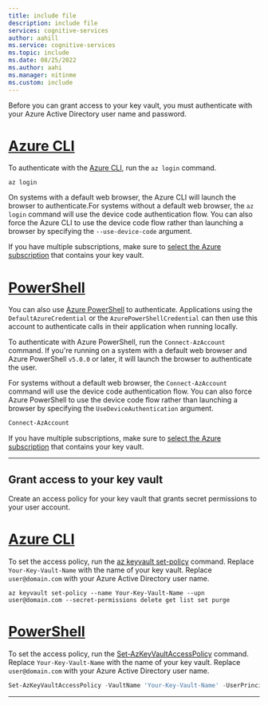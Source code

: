 ```yaml
---
title: include file
description: include file
services: cognitive-services
author: aahill
ms.service: cognitive-services
ms.topic: include
ms.date: 08/25/2022
ms.author: aahi
ms.manager: nitinme
ms.custom: include
---
```


Before you can grant access to your key vault, you must authenticate with your Azure Active Directory user name and password. 

# [Azure CLI](#tab/azure-cli)

To authenticate with the [Azure CLI](/cli/azure), run the `az login` command. 

```azurecli-interactive
az login
```

On systems with a default web browser, the Azure CLI will launch the browser to authenticate.For systems without a default web browser, the `az login` command will use the device code authentication flow. You can also force the Azure CLI to use the device code flow rather than launching a browser by specifying the `--use-device-code` argument.

If you have multiple subscriptions, make sure to [select the Azure subscription](/cli/azure/manage-azure-subscriptions-azure-cli#change-the-active-subscription) that contains your key vault.

# [PowerShell](#tab/powershell)

You can also use [Azure PowerShell](/powershell/azure) to authenticate. Applications using the `DefaultAzureCredential` or the `AzurePowerShellCredential` can then use this account to authenticate calls in their application when running locally.

To authenticate with Azure PowerShell, run the `Connect-AzAccount` command. If you're running on a system with a default web browser and Azure PowerShell `v5.0.0` or later, it will launch the browser to authenticate the user.

For systems without a default web browser, the `Connect-AzAccount` command will use the device code authentication flow. You can also force Azure PowerShell to use the device code flow rather than launching a browser by specifying the `UseDeviceAuthentication` argument.

```powershell
Connect-AzAccount
```

If you have multiple subscriptions, make sure to [select the Azure subscription](/powershell/azure/manage-subscriptions-azureps) that contains your key vault.

---

## Grant access to your key vault

Create an access policy for your key vault that grants secret permissions to your user account.

# [Azure CLI](#tab/azure-cli)

To set the access policy, run the [az keyvault set-policy](/cli/azure/keyvault#az-keyvault-set-policy) command. Replace `Your-Key-Vault-Name` with the name of your key vault. Replace `user@domain.com` with your Azure Active Directory user name.

```azurecli-interactive
az keyvault set-policy --name Your-Key-Vault-Name --upn user@domain.com --secret-permissions delete get list set purge
```

# [PowerShell](#tab/powershell)

To set the access policy, run the [Set-AzKeyVaultAccessPolicy](/powershell/module/az.accounts/set-azcontext) command. Replace `Your-Key-Vault-Name` with the name of your key vault. Replace `user@domain.com` with your Azure Active Directory user name.

```powershell
Set-AzKeyVaultAccessPolicy -VaultName 'Your-Key-Vault-Name' -UserPrincipalName 'user@domain.com' -PermissionsToSecrets delete,get,list,set,purge -PassThru
```

---